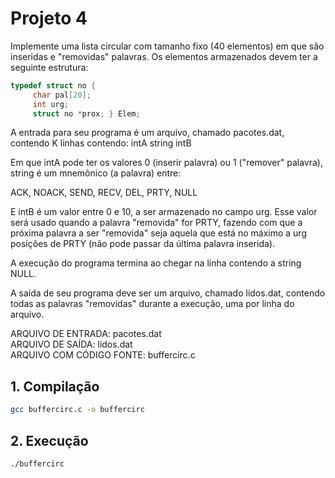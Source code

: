 # Projeto 4
Implemente uma lista circular com tamanho fixo (40 elementos) em que são inseridas e "removidas" palavras. Os elementos armazenados devem ter a seguinte estrutura:

```c
typedef struct no {
     char pal[20];
     int urg;
     struct no *prox; } Elem;
```

A entrada para seu programa é um arquivo, chamado pacotes.dat, contendo K linhas contendo:
    intA string intB

Em que intA pode ter os valores 0 (inserir palavra) ou 1 ("remover" palavra), string é um mnemônico (a palavra) entre:

   ACK, NOACK, SEND, RECV, DEL, PRTY, NULL

E intB é um valor entre 0 e 10, a ser armazenado no campo urg. Esse valor será usado quando a palavra "removida" for PRTY, fazendo com que a próxima palavra a ser "removida" seja aquela que está no máximo a urg posições de PRTY (não pode passar da última palavra inserida).

A execução do programa termina ao chegar na linha contendo a string NULL.

A saída de seu programa deve ser um arquivo, chamado  lidos.dat, contendo todas as palavras "removidas" durante a execução, uma por linha do arquivo.

ARQUIVO DE ENTRADA: pacotes.dat  
ARQUIVO DE SAÍDA:        lidos.dat  
ARQUIVO COM CÓDIGO FONTE:    buffercirc.c  

## 1. Compilação

```bash
gcc buffercirc.c -o buffercirc
```

## 2. Execução

```bash
./buffercirc
```